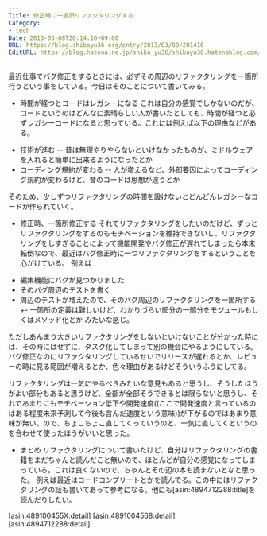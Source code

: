 ```yaml
---
Title: 修正時に一箇所リファクタリングする
Category:
- tech
Date: 2013-03-08T20:14:16+09:00
URL: https://blog.shibayu36.org/entry/2013/03/08/201416
EditURL: https://blog.hatena.ne.jp/shiba_yu36/shibayu36.hatenablog.com/atom/entry/6435922169449517310
---
```


最近仕事でバグ修正をするときには、必ずその周辺のリファクタリングを一箇所行うという事をしている。今日はそのことについて書いてみる。

* 時間が経つとコードはレガシーになる
これは自分の感覚でしかないのだが、コードというのはどんなに素晴らしい人が書いたとしても、時間が経つと必ずレガシーコードになると思っている。これには例えば以下の理由などがある。
- 技術が進む
-- 昔は無理やりやらないといけなかったものが、ミドルウェアを入れると簡単に出来るようになったとか
- コーディング規約が変わる
-- 人が増えるなど、外部要因によってコーディング規約が変わるけど、昔のコードは思想が違うとか

そのため、少しずつリファクタリングの時間を設けないとどんどんレガシーなコードが作られていく。

* 修正時、一箇所修正する
それでリファクタリングをしたいのだけど、ずっとリファクタリングをするのもモチベーションを維持できないし、リファクタリングをしすぎることによって機能開発やバグ修正が遅れてしまったら本末転倒なので、最近はバグ修正時に一つリファクタリングをするということを心がけている。
例えば
+ 編集機能にバグが見つかりました
+ そのバグ周辺のテストを書く
+ 周辺のテストが増えたので、そのバグ周辺のリファクタリングを一箇所する
+- 一箇所の定義は難しいけど、わかりづらい部分の一部分をモジュールもしくはメソッド化とか
みたいな感じ。

ただしあんまり大きいリファクタリングをしないといけないことが分かった時には、その時にはせずに、タスク化してしまって別の機会にやるようにしている。バグ修正なのにリファクタリングしているせいでリリースが遅れるとか、レビューの時に見る範囲が増えるとか、色々理由があるけどそういうふうにしてる。

リファクタリングは一気にやるべきみたいな意見もあると思うし、そうしたほうがよい部分もあると思うけど、全部が全部そうできるとは限らないと思うし、それであまりにもモチベーション低下や開発速度((ここで開発速度と言っているのはある程度未来予測して今後も含んだ速度という意味))が下がるのではあまり意味が無い。ので、ちょこちょこ直してくっていうのと、一気に直してくというのを合わせて使ったほうがいいと思った。

* まとめ
リファクタリングについて書いたけど、自分はリファクタリングの書籍をまだちゃんと読んだこと無いので、ほとんどが自分の感覚になってしまっている。これは良くないので、ちゃんとその辺の本も読まないとなと思った。
例えば最近はコードコンプリートとかを読んでる。この中にはリファクタリングの話も書いてあって参考になる。他にも[asin:4894712288:title]を読んだりしたい。

[asin:489100455X:detail]
[asin:4891004568:detail]
[asin:4894712288:detail]
